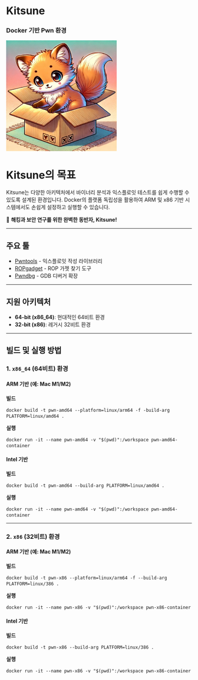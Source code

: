 # Kitsune
### Docker 기반 Pwn 환경
<img src="./kitsune.webp" style="width: 300px" alt="Kitsune Logo">  


# Kitsune의 목표
Kitsune는 다양한 아키텍처에서 바이너리 분석과 익스플로잇 테스트를 쉽게 수행할 수 있도록 설계된 환경입니다. Docker의 플랫폼 독립성을 활용하여 ARM 및 x86 기반 시스템에서도 손쉽게 설정하고 실행할 수 있습니다.

🚀 **해킹과 보안 연구를 위한 완벽한 동반자, Kitsune!**

---

## 주요 툴
- [Pwntools](https://github.com/Gallopsled/pwntools) - 익스플로잇 작성 라이브러리
- [ROPgadget](https://github.com/JonathanSalwan/ROPgadget) - ROP 가젯 찾기 도구
- [Pwndbg](https://github.com/pwndbg/pwndbg) - GDB 디버거 확장

---

## 지원 아키텍처
- **64-bit (x86_64)**: 현대적인 64비트 환경
- **32-bit (x86)**: 레거시 32비트 환경

---

## 빌드 및 실행 방법

### 1. `x86_64` (64비트) 환경
#### ARM 기반 (예: Mac M1/M2)
**빌드**
```
docker build -t pwn-amd64 --platform=linux/arm64 -f -build-arg PLATFORM=linux/amd64 .
```

**실행**
```
docker run -it --name pwn-amd64 -v "$(pwd)":/workspace pwn-amd64-container
```

#### Intel 기반
**빌드**
```
docker build -t pwn-amd64 --build-arg PLATFORM=linux/amd64 .
```

**실행**
```
docker run -it --name pwn-amd64 -v "$(pwd)":/workspace pwn-amd64-container
```



---

### 2. `x86` (32비트) 환경
#### ARM 기반 (예: Mac M1/M2)
**빌드**
```
docker build -t pwn-x86 --platform=linux/arm64 -f --build-arg PLATFORM=linux/386 .
```

**실행**
```
docker run -it --name pwn-x86 -v "$(pwd)":/workspace pwn-x86-container
```

#### Intel 기반
**빌드**
```
docker build -t pwn-x86 --build-arg PLATFORM=linux/386 .
```

**실행**
```
docker run -it --name pwn-x86 -v "$(pwd)":/workspace pwn-x86-container
```
